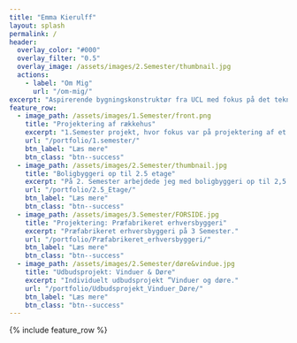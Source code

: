 ```yaml
---
title: "Emma Kierulff"
layout: splash
permalink: /
header:
  overlay_color: "#000"
  overlay_filter: "0.5"
  overlay_image: /assets/images/2.Semester/thumbnail.jpg
  actions:
    - label: "Om Mig"
      url: "/om-mig/"
excerpt: "Aspirerende bygningskonstruktør fra UCL med fokus på det tekniske. "
feature_row:
  - image_path: /assets/images/1.Semester/front.png
    title: "Projektering af rækkehus"
    excerpt: "1.Semester projekt, hvor fokus var på projektering af et enfamilieshus.."
    url: "/portfolio/1.semester/"
    btn_label: "Læs mere"
    btn_class: "btn--success"
  - image_path: /assets/images/2.Semester/thumbnail.jpg
    title: "Boligbyggeri op til 2.5 etage"
    excerpt: "På 2. Semester arbejdede jeg med boligbyggeri op til 2,5 etage..."
    url: "/portfolio/2.5_Etage/"
    btn_label: "Læs mere"
    btn_class: "btn--success"
  - image_path: /assets/images/3.Semester/FORSIDE.jpg
    title: "Projektering: Præfabrikeret erhversbyggeri"
    excerpt: "Præfabrikeret erhversbyggeri på 3 Semester."
    url: "/portfolio/Præfabrikeret_erhversbyggeri/"
    btn_label: "Læs mere"
    btn_class: "btn--success"
  - image_path: /assets/images/2.Semester/døre&vindue.jpg
    title: "Udbudsprojekt: Vinduer & Døre"
    excerpt: "Individuelt udbudsprojekt ”Vinduer og døre."
    url: "/portfolio/Udbudsprojekt_Vinduer_Døre/"
    btn_label: "Læs mere"
    btn_class: "btn--success"
---
```

{% include feature_row %}